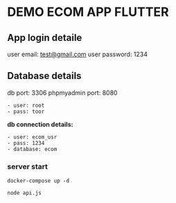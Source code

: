 # DEMO ECOM APP FLUTTER

## App login detaile
user email: test@gmail.com
user password: 1234

## Database details
db port: 3306
phpmyadmin port: 8080

    - user: root
    - pass: toor


**db connection details:**
    
    - user: ecom_usr
    - pass: 1234
    - database: ecom


### server start 
```
docker-compose up -d

node api.js

```
